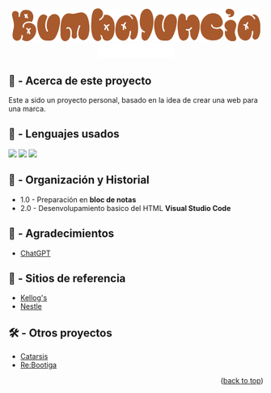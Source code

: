 <!-- LOGO PRESENTATION -->
<section id= "top">
<div align="center">
  <img src="logo.png" alt="Logo">
</div>
<div align="center">
   <a href="https://github.com/Sailok25">
    <img src="by.png" alt="bysailok" width=150>
    </a>
</div>


<!-- ACERCA DE ESTE PROYECTO -->
## 🚧 - Acerca de este proyecto
Este a sido un proyecto personal, basado en la idea de crear una web para una marca.

## 🎯 - Lenguajes usados
<img src="https://img.shields.io/badge/HTML5-E34F26?style=for-the-badge&logo=html5&logoColor=white"/>
<img src="https://img.shields.io/badge/CSS3-1572B6?style=for-the-badge&logo=css3&logoColor=white"/>
<img src="https://img.shields.io/badge/JavaScript-323330?style=for-the-badge&logo=javascript&logoColor=F7DF1E"/>

## 📖 - Organización y Historial
* 1.0 - Preparación en <b>bloc de notas</b>
* 2.0 - Desenvolupamiento basico del HTML <b>Visual Studio Code</b>




<!-- AGRADECIMIENTOS -->
## 🥇 - Agradecimientos
* <a href="https://chat.openai.com/">ChatGPT</a>

## 🙌 - Sitios de referencia
* <a href="https://www.kelloggs.es/">Kellog's</a>
* <a href="https://empresa.nestle.es/es">Nestle</a>




<!-- LINKS -->
## 🛠️ - Otros proyectos
* <a href="https://github.com/Sailok25/Catarsis">Catarsis</a>
* <a href="https://github.com/Sailok25/Rebootiga">Re:Bootiga</a>

<p align="right">(<a href="#top">back to top</a>)</p>
